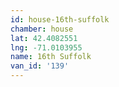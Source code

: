 ```yaml
---
id: house-16th-suffolk
chamber: house
lat: 42.4082551
lng: -71.0103955
name: 16th Suffolk
van_id: '139'
---
```

